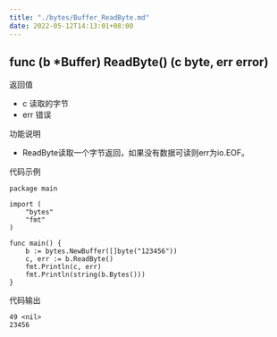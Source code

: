 ```yaml
---
title: "./bytes/Buffer_ReadByte.md"
date: 2022-05-12T14:13:01+08:00
---
```

## func (b *Buffer) ReadByte() (c byte, err error)

返回值

- c 读取的字节
- err 错误

功能说明

- ReadByte读取一个字节返回，如果没有数据可读则err为io.EOF。

代码示例

	package main
	
	import (
		"bytes"
		"fmt"
	)
	
	func main() {
		b := bytes.NewBuffer([]byte("123456"))
		c, err := b.ReadByte()
		fmt.Println(c, err)
		fmt.Println(string(b.Bytes()))
	}
	
代码输出

	49 <nil>
	23456
